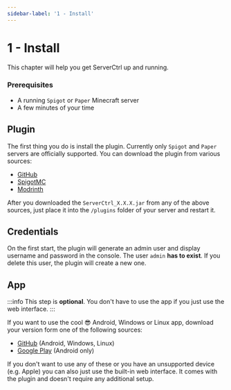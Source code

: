 ```yaml
---
sidebar-label: '1 - Install'
---
```


# 1 - Install

This chapter will help you get ServerCtrl up and running.

### Prerequisites

- A running `Spigot` or `Paper` Minecraft server
- A few minutes of your time

## Plugin

The first thing you do is install the plugin. Currently only `Spigot` and `Paper` servers are officially supported.
You can download the plugin from various sources:
- [GitHub](https://github.com/blitzdose/ServerCtrl/releases/latest)
- [SpigotMC](https://www.spigotmc.org/resources/serverctrl.72231)
- [Modrinth](https://modrinth.com/plugin/serverctrl)

After you downloaded the `ServerCtrl_X.X.X.jar` from any of the above sources, just place it into the `/plugins` folder of your server and restart it.

## Credentials

On the first start, the plugin will generate an admin user and display username and password in the console. The user `admin` **has to exist**. If you delete this user, the plugin will create a new one.

## App

:::info
This step is **optional**. You don't have to use the app if you just use the web interface.
:::

If you want to use the cool 😎 Android, Windows or Linux app, download your version form one of the following sources:
- [GitHub](https://github.com/blitzdose/ServerCtrl/releases/latest) (Android, Windows, Linux)
- [Google Play](https://play.google.com/store/apps/details?id=de.blitzdose.minecraftserverremote) (Android only)

If you don't want to use any of these or you have an unsupported device (e.g. Apple) you can also just use the built-in web interface. It comes with the plugin and doesn't require any additional setup.